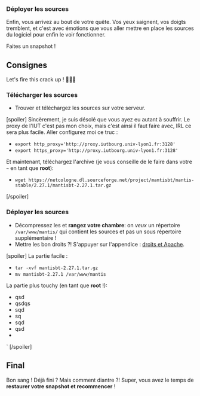 ### Déployer les sources
Enfin, vous arrivez au bout de votre quête. Vos yeux saignent, vos doigts tremblent, et c'est avec émotions que vous aller mettre en place les sources du logiciel pour enfin le voir fonctionner.

<div class="astuce">Faites un snapshot !</div>

## Consignes
Let's fire this crack up ! 🚀🚀🚀
### Télécharger les sources
 - Trouver et téléchargez les sources sur votre serveur.

[spoiler]
Sincèrement, je suis désolé que vous ayez eu autant à souffrir. Le proxy de l'IUT c'est pas mon choix, mais c'est ainsi il faut faire avec, IRL ce sera plus facile. Aller configurez moi ce truc :
 - `export http_proxy='http://proxy.iutbourg.univ-lyon1.fr:3128'`
 - `export https_proxy='http://proxy.iutbourg.univ-lyon1.fr:3128'`

Et maintenant, téléchargez l'archive (je vous conseille de le faire dans votre `~` en tant que **root**):
 - `wget https://netcologne.dl.sourceforge.net/project/mantisbt/mantis-stable/2.27.1/mantisbt-2.27.1.tar.gz`

[/spoiler]

### Déployer les sources
 - Décompressez les et **rangez votre chambre**: on _veux_ un répertoire `/var/www/mantis/` qui contient les sources et pas un sous répertoire supplémentaire !
 - Mettre les bon droits ?! S'appuyer sur l'appendice : [droits et Apache](https://tunkasina.github.io/CoursPereBoullard/#/./CoursApache/Chapitres/App.02%20droits%20et%20Apache.md).

[spoiler]
La partie facile :
 - `tar -xvf mantisbt-2.27.1.tar.gz`
 - `mv mantisbt-2.27.1 /var/www/mantis`

La partie plus touchy (en tant que **root** !):
- qsd
- qsdqs
- sqd
- sq
- sqd
- qsd
- 
`
[/spoiler]

## Final
Bon sang ! Déjà fini ? Mais comment diantre ?! Super, vous avez le temps de **restaurer votre snapshot et recommencer** !
